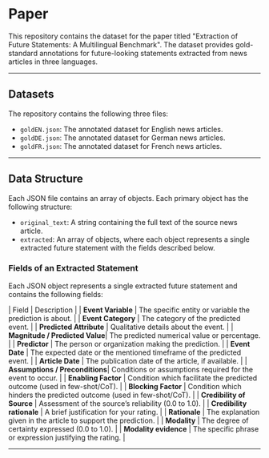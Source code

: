 # Paper

This repository contains the dataset for the paper titled "Extraction of Future Statements: A Multilingual Benchmark". The dataset provides gold-standard annotations for future-looking statements extracted from news articles in three languages.

---

## Datasets

The repository contains the following three files:

* `goldEN.json`: The annotated dataset for English news articles.
* `goldDE.json`: The annotated dataset for German news articles.
* `goldFR.json`: The annotated dataset for French news articles.

---

## Data Structure

Each JSON file contains an array of objects. Each primary object has the following structure:

* `original_text`: A string containing the full text of the source news article.
* `extracted`: An array of objects, where each object represents a single extracted future statement with the fields described below.

### Fields of an Extracted Statement

Each JSON object represents a single extracted future statement and contains the following fields:

| Field                          | Description |
| **Event Variable**             | The specific entity or variable the prediction is about. |
| **Event Category**             | The category of the predicted event. |
| **Predicted Attribute**        | Qualitative details about the event. |
| **Magnitude / Predicted Value**| The predicted numerical value or percentage. |
| **Predictor**                  | The person or organization making the prediction. |
| **Event Date**                 | The expected date or the mentioned timeframe of the predicted event. |
| **Article Date**               | The publication date of the article, if available. |
| **Assumptions / Preconditions**| Conditions or assumptions required for the event to occur. |
| **Enabling Factor**            | Condition which facilitate the predicted outcome (used in few-shot/CoT). |
| **Blocking Factor**            | Condition which hinders the predicted outcome (used in few-shot/CoT). |
| **Credibility of Source**      | Assessment of the source’s reliability (0.0 to 1.0). |
| **Credibility rationale**      | A brief justification for your rating. |
| **Rationale**                  | The explanation given in the article to support the prediction. |
| **Modality**                   | The degree of certainty expressed (0.0 to 1.0). |
| **Modality evidence**          | The specific phrase or expression justifying the rating. |

---
